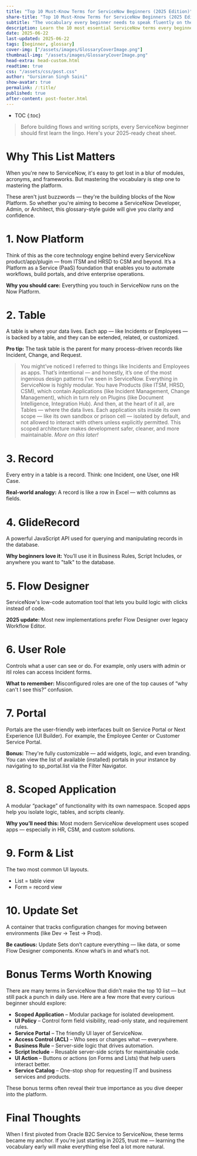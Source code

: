 ```yaml
---
title: "Top 10 Must-Know Terms for ServiceNow Beginners (2025 Edition)"
share-title: "Top 10 Must-Know Terms for ServiceNow Beginners (2025 Edition)"
subtitle: "The vocabulary every beginner needs to speak fluently on the Now Platform"
description: Learn the 10 most essential ServiceNow terms every beginner should know in 2025 — from GlideRecord to Flow Designer, get fluent in the Now Platform's core concepts.
date: 2025-06-22
last-updated: 2025-06-22
tags: [beginner, glossary]
cover-img: ["/assets/images/GlossaryCoverImage.png"]
thumbnail-img: "/assets/images/GlossaryCoverImage.png"
head-extra: head-custom.html
readtime: true
css: "/assets/css/post.css"
author: "Gursimran Singh Saini"
show-avatar: true
permalink: /:title/
published: true
after-content: post-footer.html
---
```


* TOC
{:toc}

> Before building flows and writing scripts, every ServiceNow beginner should first learn the lingo. Here's your 2025-ready cheat sheet.

# Why This List Matters
When you're new to ServiceNow, it's easy to get lost in a blur of modules, acronyms, and frameworks. But mastering the vocabulary is step one to mastering the platform.

These aren't just buzzwords — they're the building blocks of the Now Platform. So whether you're aiming to become a ServiceNow Developer, Admin, or Architect, this glossary-style guide will give you clarity and confidence.

# 1. Now Platform
Think of this as the core technology engine behind every ServiceNow product/app/plugin — from ITSM and HRSD to CSM and beyond. It’s a Platform as a Service (PaaS) foundation that enables you to automate workflows, build portals, and drive enterprise operations.

**Why you should care:** Everything you touch in ServiceNow runs on the Now Platform.

# 2. Table
A table is where your data lives. Each app — like Incidents or Employees — is backed by a table, and they can be extended, related, or customized.

**Pro tip:** The task table is the parent for many process-driven records like Incident, Change, and Request.

> You might’ve noticed I referred to things like Incidents and Employees as apps. That’s intentional — and honestly, it’s one of the most ingenious design patterns I’ve seen in ServiceNow.
Everything in ServiceNow is highly modular. You have Products (like ITSM, HRSD, CSM), which contain Applications (like Incident Management, Change Management), which in turn rely on Plugins (like Document Intelligence, Integration Hub). And then, at the heart of it all, are Tables — where the data lives.
Each application sits inside its own scope — like its own sandbox or prison cell — isolated by default, and not allowed to interact with others unless explicitly permitted. This scoped architecture makes development safer, cleaner, and more maintainable. _More on this later!_

# 3. Record
Every entry in a table is a record. Think: one Incident, one User, one HR Case.

**Real-world analogy:** A record is like a row in Excel — with columns as fields.

# 4. GlideRecord
A powerful JavaScript API used for querying and manipulating records in the database.

**Why beginners love it:** You’ll use it in Business Rules, Script Includes, or anywhere you want to "talk" to the database.

# 5. Flow Designer
ServiceNow's low-code automation tool that lets you build logic with clicks instead of code.

**2025 update:** Most new implementations prefer Flow Designer over legacy Workflow Editor.

# 6. User Role
Controls what a user can see or do. For example, only users with admin or itil roles can access Incident forms.

**What to remember:** Misconfigured roles are one of the top causes of “why can't I see this?” confusion.

# 7. Portal
Portals are the user-friendly web interfaces built on Service Portal or Next Experience (UI Builder). For example, the Employee Center or Customer Service Portal.

**Bonus:** They're fully customizable — add widgets, logic, and even branding. You can view the list of available (installed) portals in your instance by navigating to sp_portal.list via the Filter Navigator.

# 8. Scoped Application
A modular “package” of functionality with its own namespace. Scoped apps help you isolate logic, tables, and scripts cleanly.

**Why you’ll need this:** Most modern ServiceNow development uses scoped apps — especially in HR, CSM, and custom solutions.

# 9. Form & List
The two most common UI layouts.
* List = table view
* Form = record view

# 10. Update Set
A container that tracks configuration changes for moving between environments (like Dev → Test → Prod).

**Be cautious:** Update Sets don’t capture everything — like data, or some Flow Designer components. Know what’s in and what’s not.

# Bonus Terms Worth Knowing

There are many terms in ServiceNow that didn’t make the top 10 list — but still pack a punch in daily use. Here are a few more that every curious beginner should explore:

- **Scoped Application** – Modular package for isolated development.
- **UI Policy** – Control form field visibility, read-only state, and requirement rules.
- **Service Portal** – The friendly UI layer of ServiceNow.
- **Access Control (ACL)** – Who sees or changes what — everywhere.
- **Business Rule** – Server-side logic that drives automation.
- **Script Include** – Reusable server-side scripts for maintainable code.
- **UI Action** – Buttons or actions (on Forms and Lists) that help users interact better.
- **Service Catalog** – One-stop shop for requesting IT and business services and products.

These bonus terms often reveal their true importance as you dive deeper into the platform.

# Final Thoughts
When I first pivoted from Oracle B2C Service to ServiceNow, these terms became my anchor. If you're just starting in 2025, trust me — learning the vocabulary early will make everything else feel a lot more natural.

<!-- {{ site.post_footer_author }}

---

{% if site.share-buttons %} {% include social-share.html %} {% endif %}

*Have thoughts to share? Join the discussion below!*

{% include giscus-comments.html %} -->